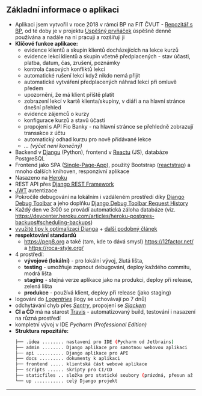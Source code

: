 ## Základní informace o aplikaci
* Aplikaci jsem vytvořil v roce 2018 v rámci BP na FIT ČVUT - [Repozitář s BP](https://github.com/rodlukas/bachelors-thesis), od té doby je v projektu [Úspěšný prvňáček](https://uspesnyprvnacek.cz/) úspěšně denně používána a nadále na ni pracuji a rozšiřuji ji
* **Klíčové funkce aplikace:**
    * evidence klientů a skupin klientů docházejících na lekce kurzů
    * evidence lekcí klientů a skupin včetně předplacených - stav účasti, platba, datum, čas, zrušení, poznámky
    * kontrola časových konfliktů lekcí
    * automatické rušení lekcí když nikdo nemá přijít
    * automatické vytváření předplacených náhrad lekcí při omluvě předem
    * upozornění, že má klient příště platit
    * zobrazení lekcí v kartě klienta/skupiny, v diáři a na hlavní stránce dnešní přehled
    * evidence zájemců o kurzy
    * konfigurace kurzů a stavů účasti
    * propojení s API Fio Banky - na hlavní stránce se přehledně zobrazují transakce z účtu
    * automatický odhad kurzu pro nově přidávané lekce
    * *... (výčet není konečný)*
* Backend v [Djangu](https://www.djangoproject.com/) (Python), frontend v [Reactu](https://reactjs.org/) (JS), databáze PostgreSQL
* Frontend jako SPA ([Single-Page-App](https://en.wikipedia.org/wiki/Single-page_application)), použitý Bootstrap ([reactstrap](https://reactstrap.github.io/)) a mnoho dalších knihoven, responzivní aplikace
* Nasazeno na [Heroku](https://www.heroku.com/)
* REST API přes [Django REST Framework](http://www.django-rest-framework.org/)
* [JWT](https://jwt.io/) autentizace
* Pokročilé debugování na lokálním i vzdáleném prostředí díky [Django Debug Toolbar](https://github.com/jazzband/django-debug-toolbar) a jeho doplňku [Django Debug Toolbar Request History](https://github.com/djsutho/django-debug-toolbar-request-history/)
* Každý den ve 3:00 se provádí automatická záloha databáze (viz. https://devcenter.heroku.com/articles/heroku-postgres-backups#scheduling-backups)
* [využité tipy k optimalizaci Djanga](https://www.revsys.com/tidbits/django-performance-simple-things/) + [další podobný článek](http://ses4j.github.io/2015/11/23/optimizing-slow-django-rest-framework-performance/)
* **respektování standardů**
    * https://pep8.org a také (tam, kde to dává smysl) https://12factor.net/ a https://roca-style.org/
* 4 prostředí:
    * **vývojové (lokální)** - pro lokální vývoj, žlutá lišta,
    * **testing** - umožňuje zapnout debugování, deploy každého commitu, modrá lišta
    * **staging** - stejná verze aplikace jako na produkci, deploy při release, zelená lišta
    * **produkce** - používá klient, deploy při release (jako staging)
* logování do *[Logentries](https://logentries.com/)* (logy se uchovávají po 7 dnů)
* odchytávání chyb přes *[Sentry](https://sentry.io/)*, propojení se *[Slackem](https://slack.com/)*
* **CI a CD** má na starost [Travis](https://travis-ci.com/) - automatizovaný build, testování i nasazení na různá prostředí
* kompletní vývoj v IDE *Pycharm (Professional Edition)*
* **Struktura repozitáře:**
    ```bash
    ├── .idea ........ nastavení pro IDE (Pycharm od Jetbrains)      
    ├── admin ........ Django aplikace pro samotnou webovou aplikaci        
    ├── api .......... Django aplikace pro API
    ├── docs ......... dokumenty k aplikaci     
    ├── frontend ..... klientská část webové aplikace   
    ├── scripts ...... skripty pro CI/CD
    ├── staticfiles .. složka pro statické soubory (prázdná, přesun až na CI)
    └── up ........... celý Django projekt
    ```
---
